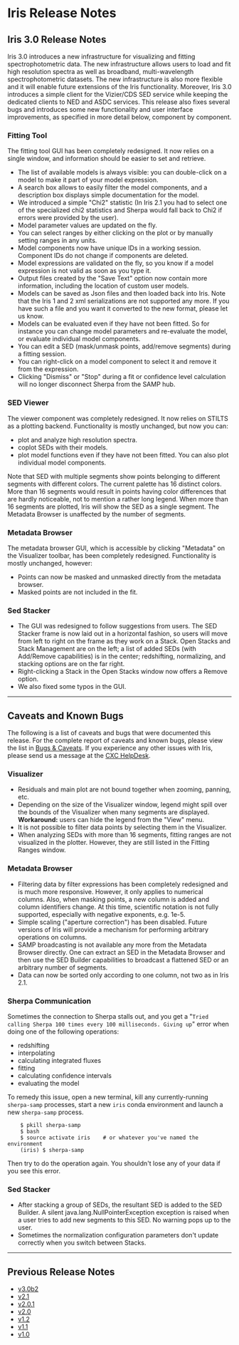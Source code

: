 # Iris Release Notes

## Iris 3.0 Release Notes

Iris 3.0 introduces a new infrastructure for visualizing and fitting
spectrophotometric data. The new infrastructure allows users to load and fit
high resolution spectra as well as broadband, multi-wavelength
spectrophotometric datasets. The new infrastructure is also more flexible and
it will enable future extensions of the Iris functionality. Moreover, Iris 3.0
introduces a simple client for the Vizier/CDS SED service while keeping the
dedicated clients to NED and ASDC services. This release also fixes several bugs
and introduces some new functionality and user interface improvements, as
specified in more detail below, component by component.

### Fitting Tool

The fitting tool GUI has been completely redesigned. It now relies on a single
window, and information should be easier to set and retrieve.

  * The list of available models is always visible: you can double-click on a model to make it part of your model expression.
  * A search box allows to easily filter the model components, and a description box displays simple documentation for the model.
  * We introduced a simple "Chi2" statistic (In Iris 2.1 you had to select one of the specialized chi2 statistics and Sherpa would fall back to Chi2 if errors were provided by the user).
  * Model parameter values are updated on the fly.
  * You can select ranges by either clicking on the plot or by manually setting ranges in any units.
  * Model components now have unique IDs in a working session. Component IDs do not change if components are deleted.
  * Model expressions are validated on the fly, so you know if a model expression is not valid as soon as you type it.
  * Output files created by the "Save Text" option now contain more information, including the location of custom user models.
  * Models can be saved as Json files and then loaded back into Iris. Note that the Iris 1 and 2 xml serializations are not supported any more. If you have such a file and you want it converted to the new format, please let us know.
  * Models can be evaluated even if they have not been fitted. So for instance you can change model parameters and re-evaluate the model, or evaluate individual model components.
  * You can edit a SED (mask/unmask points, add/remove segments) during a fitting session.
  * You can right-click on a model component to select it and remove it from the expression.
  * Clicking "Dismiss" or "Stop" during a fit or confidence level calculation will no longer disconnect Sherpa from the SAMP hub.

### SED Viewer

The viewer component was completely redesigned. It now relies on STILTS as a
plotting backend. Functionality is mostly unchanged, but now you can:

  * plot and analyze high resolution spectra.
  * coplot SEDs with their models.
  * plot model functions even if they have not been fitted. You can also plot
individual model components.

Note that SED with multiple segments show points belonging to different
segments with different colors. The current palette has 16 distinct colors.
More than 16 segments would result in points having color differences that are
hardly noticeable, not to mention a rather long legend. When more than 16
segments are plotted, Iris will show the SED as a single segment.
The Metadata Browser is unaffected by the number of segments.

### Metadata Browser

The metadata browser GUI, which is accessible by clicking "Metadata" on the
Visualizer toolbar, has been completely redesigned. Functionality is mostly
unchanged, however:

  * Points can now be masked and unmasked directly from the metadata browser.
  * Masked points are not included in the fit.

### Sed Stacker

  * The GUI was redesigned to follow suggestions from users. The SED Stacker frame
is now laid out in a horizontal fashion, so users will move from left to right
on the frame as they work on a Stack. Open Stacks and Stack Management are on
the left; a list of added SEDs (with Add/Remove capabilities) is in the center;
redshifting, normalizing, and stacking options are on the far right.
  * Right-clicking a Stack in the Open Stacks window now offers a Remove option.
  * We also fixed some typos in the GUI.

-----------------------

## Caveats and Known Bugs

The following is a list of caveats and bugs that were documented this
release. For the complete report of caveats and known bugs, please view the
list in [Bugs & Caveats][bugs]. If you experience any other issues with Iris,
please send us a message at the [CXC HelpDesk][helpdesk].

### Visualizer

  * Residuals and main plot are not bound together when zooming, panning, etc.
  * Depending on the size of the Visualizer window, legend might spill over
    the bounds of the Visualizer when many segments are displayed.
    **Workaround:** users can hide the legend from the "View" menu.
  * It is not possible to filter data points by selecting them
    in the Visualizer.
  * When analyzing SEDs with more than 16 segments, fitting ranges are not
    visualized in the plotter. However, they are still listed in the
    Fitting Ranges window.

### Metadata Browser

  * Filtering data by filter expressions has been completely redesigned and is much more responsive. However, it only applies to numerical columns. Also, when masking points, a new column is added and column identifiers change. At this time, scientific notation is not fully supported, especially with negative exponents, e.g. 1e-5.
  * Simple scaling ("aperture correction") has been disabled. Future versions of Iris will provide a mechanism for performing arbitrary operations on columns.
  * SAMP broadcasting is not available any more from the Metadata Browser directly. One can extract an SED in the Metadata Browser and then use the SED Builder capabilities to broadcast a flattened SED or an arbitrary number of segments.
  * Data can now be sorted only according to one column, not two as in Iris 2.1.

### Sherpa Communication

Sometimes the connection to Sherpa stalls out, and you get a "`Tried calling Sherpa 100 times every 100 milliseconds. Giving up`" error when doing one of the following operations:
  
  * redshifting
  * interpolating
  * calculating integrated fluxes
  * fitting
  * calculating confidence intervals
  * evaluating the model
  
To remedy this issue, open a new terminal, kill any currently-running `sherpa-samp` processes, start a new `iris` conda environment and launch a new `sherpa-samp` process.
     
        $ pkill sherpa-samp
        $ bash
        $ source activate iris    # or whatever you've named the environment
        (iris) $ sherpa-samp
        
Then try to do the operation again. You shouldn't lose any of your data if you see this error.

### Sed Stacker

  * After stacking a group of SEDs, the resultant SED is added to the SED Builder. A silent java.lang.NullPointerException exception is raised when a user tries to add new segments to this SED. No warning pops up to the user.
  * Sometimes the normalization configuration parameters don't update correctly when you switch between Stacks.

-------------------------

<!--
The following bugs and caveats will be addressed before the Iris 2.1 release.

  * In SED Stacker, sometimes the Y-Units for normalizing by Integration may reset to the default unit after switching between Stacks.
-->

## Previous Release Notes

  * [v3.0b2](/iris/v3.0b2/releasenotes/index.html)
  * [v2.1](/iris/v2.1/releasenotes/index.html)
  * [v2.0.1](/iris/v2.0.1/releasenotes/index.html)
  * [v2.0](/iris/v2.0/releasenotes/index.html)
  * [v1.2](/iris/v1.2/releasenotes/index.html)
  * [v1.1](/iris/v1.1/releasenotes/index.html)
  * [v1.0](/iris/v1.0/releasenotes/index.html)
  

<!-- threads -->
[sedstacker]: 		../threads/science/sedstacker/index.html "SED Stacker"
[science]: 			../threads/science/index.html "Shift, Interpolate, and Integrate"
[entry]: 			../threads/entry/index.html "Loading SED Data into Iris"
[fit]: 				../threads/fits/index.html "Modeling and Fiting SED Data"
[importer]: 		../threads/importer/index.html "Building and Managing SEDs"
[plot]: 			../threads/plot/index.html "Visualizing SED Data"
[analysis]: 		../threads/analysis/index.html "Analyzing SED Data in Iris"
[save]: 			../threads/save/index.html "Saving SED Data"
[sdk]: 				../threads/sdk/index.html "Developing Plugins: the Iris Software Development Kit"
[plugin_manager]: 	../threads/plugin_manager/index.html "Plugin Manager"

<!-- reference files -->
[download]: 		../download/index.html "Download and Installation"
[smoke_test]: 		../download/smoke_tests.html "Smoke Test"
[macosx105]:		../download/macosx_test.html "Mac OS X 10.5 Download Instructions"
[download_trouble]: ../bugs/smoke.html
[supported_files]: 	../references/importer_files.html
[models]: 			../references/models.html
[faq]: 				../faq/index.html "FAQs"
[releasenotes]: 	../releasenotes/index.html "Release Notes"
[publications]: 	../publications/index.html "Iris Publications"
[bugs]: 			../bugs/index.html "Bugs and Caveats"

<!-- CXC links -->
[helpdesk]:			/helpdesk/ "CXC HelpDesk"
[sao]:				http://cfa.harvard.edu/sao "Smithsonian Astrophysical Observatory"
[cxc]:				/ "Chandra X-Ray Observatory"
[sherpa]:			/sherpa/ "Sherpa"

<!-- Navigation -->
[toc]:				#toc
[top]:      		#top
